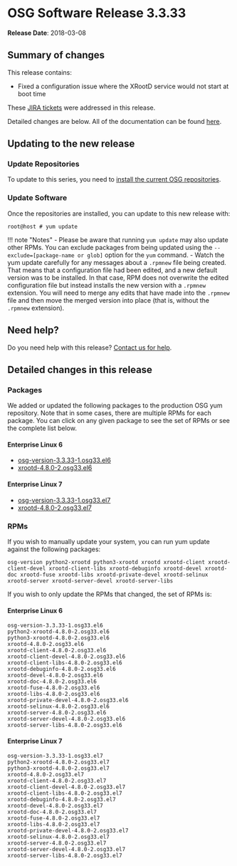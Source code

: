 OSG Software Release 3.3.33
===========================

**Release Date**: 2018-03-08

Summary of changes
------------------

This release contains:

-   Fixed a configuration issue where the XRootD service would not start at boot time

These [JIRA tickets](https://jira.opensciencegrid.org/issues/?jql=project%20%3D%20SOFTWARE%20AND%20fixVersion%20%3D%203.3.33%20ORDER%20BY%20priority%20DESC%2C%20key%20DESC) were addressed in this release.

Detailed changes are below. All of the documentation can be found [here](/index.md).

Updating to the new release
---------------------------

### Update Repositories

To update to this series, you need to [install the current OSG repositories](/common/yum#install-osg-repositories#updating-from-osg-31-32-33-to-33-or-34).

### Update Software

Once the repositories are installed, you can update to this new release with:

``` console
root@host # yum update
```

!!! note "Notes"
    -   Please be aware that running `yum update` may also update other RPMs. You can exclude packages from being updated using the `--exclude=[package-name or glob]` option for the `yum` command.
    -   Watch the yum update carefully for any messages about a `.rpmnew` file being created. That means that a configuration file had been edited, and a new default version was to be installed. In that case, RPM does not overwrite the edited configuration file but instead installs the new version with a `.rpmnew` extension. You will need to merge any edits that have made into the `.rpmnew` file and then move the merged version into place (that is, without the `.rpmnew` extension).

Need help?
----------

Do you need help with this release? [Contact us for help](/common/help).

Detailed changes in this release
--------------------------------

### Packages

We added or updated the following packages to the production OSG yum repository. Note that in some cases, there are multiple RPMs for each package. You can click on any given package to see the set of RPMs or see the complete list below.

#### Enterprise Linux 6

-   [osg-version-3.3.33-1.osg33.el6](https://koji.chtc.wisc.edu/koji/search?match=glob&type=build&terms=osg-version-3.3.33-1.osg33.el6)
-   [xrootd-4.8.0-2.osg33.el6](https://koji.chtc.wisc.edu/koji/search?match=glob&type=build&terms=xrootd-4.8.0-2.osg33.el6)

#### Enterprise Linux 7

-   [osg-version-3.3.33-1.osg33.el7](https://koji.chtc.wisc.edu/koji/search?match=glob&type=build&terms=osg-version-3.3.33-1.osg33.el7)
-   [xrootd-4.8.0-2.osg33.el7](https://koji.chtc.wisc.edu/koji/search?match=glob&type=build&terms=xrootd-4.8.0-2.osg33.el7)

### RPMs

If you wish to manually update your system, you can run yum update against the following packages:

    osg-version python2-xrootd python3-xrootd xrootd xrootd-client xrootd-client-devel xrootd-client-libs xrootd-debuginfo xrootd-devel xrootd-doc xrootd-fuse xrootd-libs xrootd-private-devel xrootd-selinux xrootd-server xrootd-server-devel xrootd-server-libs

If you wish to only update the RPMs that changed, the set of RPMs is:

#### Enterprise Linux 6

``` file
osg-version-3.3.33-1.osg33.el6
python2-xrootd-4.8.0-2.osg33.el6
python3-xrootd-4.8.0-2.osg33.el6
xrootd-4.8.0-2.osg33.el6
xrootd-client-4.8.0-2.osg33.el6
xrootd-client-devel-4.8.0-2.osg33.el6
xrootd-client-libs-4.8.0-2.osg33.el6
xrootd-debuginfo-4.8.0-2.osg33.el6
xrootd-devel-4.8.0-2.osg33.el6
xrootd-doc-4.8.0-2.osg33.el6
xrootd-fuse-4.8.0-2.osg33.el6
xrootd-libs-4.8.0-2.osg33.el6
xrootd-private-devel-4.8.0-2.osg33.el6
xrootd-selinux-4.8.0-2.osg33.el6
xrootd-server-4.8.0-2.osg33.el6
xrootd-server-devel-4.8.0-2.osg33.el6
xrootd-server-libs-4.8.0-2.osg33.el6
```

#### Enterprise Linux 7

``` file
osg-version-3.3.33-1.osg33.el7
python2-xrootd-4.8.0-2.osg33.el7
python3-xrootd-4.8.0-2.osg33.el7
xrootd-4.8.0-2.osg33.el7
xrootd-client-4.8.0-2.osg33.el7
xrootd-client-devel-4.8.0-2.osg33.el7
xrootd-client-libs-4.8.0-2.osg33.el7
xrootd-debuginfo-4.8.0-2.osg33.el7
xrootd-devel-4.8.0-2.osg33.el7
xrootd-doc-4.8.0-2.osg33.el7
xrootd-fuse-4.8.0-2.osg33.el7
xrootd-libs-4.8.0-2.osg33.el7
xrootd-private-devel-4.8.0-2.osg33.el7
xrootd-selinux-4.8.0-2.osg33.el7
xrootd-server-4.8.0-2.osg33.el7
xrootd-server-devel-4.8.0-2.osg33.el7
xrootd-server-libs-4.8.0-2.osg33.el7
```
